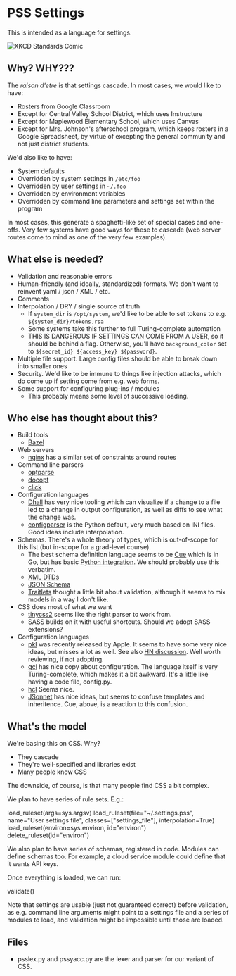 PSS Settings
============

This is intended as a language for settings.

![XKCD Standards Comic](https://imgs.xkcd.com/comics/standards.png)

Why? WHY???
-----------

The *raison d'etre* is that settings cascade. In most cases, we would like to have:

- Rosters from Google Classroom
- Except for Central Valley School District, which uses Instructure
- Except for Maplewood Elementary School, which uses Canvas
- Except for Mrs. Johnson's afterschool program, which keeps rosters in a Google Spreadsheet, by virtue of excepting the general community and not just district students.

We'd also like to have:

- System defaults
- Overridden by system settings in `/etc/foo`
- Overridden by user settings in `~/.foo`
- Overridden by environment variables
- Overridden by command line parameters and settings set within the program

In most cases, this generate a spaghetti-like set of special cases and one-offs. Very few systems have good ways for these to cascade (web server routes come to mind as one of the very few examples).

What else is needed?
--------------------

* Validation and reasonable errors
* Human-friendly (and ideally, standardized) formats. We don't want to reinvent yaml / json / XML / etc.
* Comments
* Interpolation / DRY / single source of truth
  * If `system_dir` is `/opt/system`, we'd like to be able to set tokens to e.g. `${system_dir}/tokens.rsa`
  * Some systems take this further to full Turing-complete automation
  * THIS IS DANGEROUS IF SETTINGS CAN COME FROM A USER, so it should be behind a flag. Otherwise, you'll have `background_color` set to `${secret_id} ${access_key} ${password}`.
* Multiple file support. Large config files should be able to break down into smaller ones
* Security. We'd like to be immune to things like injection attacks, which do come up if setting come from e.g. web forms.
* Some support for configuring plug-ins / modules
  * This probably means some level of successive loading.

Who else has thought about this?
--------------------------------

* Build tools
  * [Bazel](https://bazel.build/)
* Web servers
  * [nginx](https://www.nginx.com/resources/wiki/start/topics/examples/full/) has a similar set of constraints around routes
* Command line parsers
  * [optparse](https://docs.python.org/3/library/optparse.html)
  * [docopt](http://docopt.org/)
  * [click](https://click.palletsprojects.com/en)
* Configuration languages
  * [Dhall](https://dhall-lang.org/) has very nice tooling which can visualize if a change to a file led to a change in output configuration, as well as diffs to see what the change was.
  * [configparser](https://docs.python.org/3/library/configparser.html) is the Python default, very much based on INI files. Good ideas include interpolation.
* Schemas. There's a whole theory of types, which is out-of-scope for this list (but in-scope for a grad-level course).
  * The best schema definition language seems to be [Cue](https://cuelang.org/) which is in Go, but has basic [Python integration](https://pypi.org/project/pycue/). We should probably use this verbatim.
  * [XML DTDs](https://en.wikipedia.org/wiki/Document_type_definition)
  * [JSON Schema](https://json-schema.org/)
  * [Traitlets](https://traitlets.readthedocs.io/en/stable/using_traitlets.html) thought a little bit about validation, although it seems to mix models in a way I don't like.
* CSS does most of what we want
  * [tinycss2](https://doc.courtbouillon.org/tinycss2/stable/first_steps.html) seems like the right parser to work from.
  * SASS builds on it with useful shortcuts. Should we adopt SASS extensions?
* Configuration languages
  * [pkl](https://pkl-lang.org/blog/introducing-pkl.html) was recently released by Apple. It seems to have some very nice ideas, but misses a lot as well. See also [HN discussion](https://news.ycombinator.com/item?id=39232976). Well worth reviewing, if not adopting.
  * [gcl](https://gcl.readthedocs.io/en/latest/) has nice copy about configuration. The language itself is very Turing-complete, which makes it a bit awkward. It's a little like having a code file, config.py.
  * [hcl](https://github.com/hashicorp/hcl) Seems nice.
  * [JSonnet](https://jsonnet.org/) has nice ideas, but seems to confuse templates and inheritence. Cue, above, is a reaction to this confusion.



What's the model
----------------

We're basing this on CSS. Why?

- They cascade
- They're well-specified and libraries exist
- Many people know CSS

The downside, of course, is that many people find CSS a bit complex.

We plan to have series of rule sets. E.g.:

  load_ruleset(args=sys.argsv)
  load_ruleset(file="~/.settings.pss", name="User settings file", classes=["settings_file"], interpolation=True)
  load_ruleset(environ=sys.environ, id="environ")
  delete_ruleset(id="environ")

We also plan to have series of schemas, registered in code. Modules
can define schemas too. For example, a cloud service module could
define that it wants API keys.

Once everything is loaded, we can run:

  validate()

Note that settings are usable (just not guaranteed correct) before
validation, as e.g. command line arguments might point to a settings
file and a series of modules to load, and validation might be
impossible until those are loaded.


Files
-----

* psslex.py and pssyacc.py are the lexer and parser for our variant of
  CSS.
